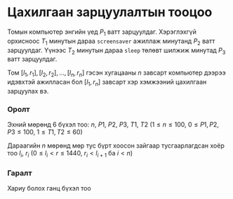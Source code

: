Цахилгаан зарцуулалтын тооцоо
=============================

Томын компьютер энгийн үед $P_1$ ватт зарцуулдаг. Хэрэглэхгүй орхисноос $T_1$
минутын дараа `screensaver` ажиллаж минутанд $P_2$ ватт зарцуулдаг. Үүнээс $T_2$
минутын дараа `sleep` төлөвт шилжиж минутад $P_3$ ватт зарцуулдаг.

Том $[l_1, r_1], [l_2, r_2], ... , [l_n, r_n]$ гэсэн хугацааны $n$ завсарт
компьютер дээрээ идэвхтэй ажилласан бол $[l_1, r_n]$ завсарт хэр хэмжээний
цахилгаан зарцуулах вэ.


### Оролт
Эхний мөрөнд 6 бүхэл тоо: $n$, $P1$, $P2$, $P3$, $T1$, $T2$
($1 ≤ n ≤ 100$, $0 ≤ P1, P2, P3 ≤ 100$, $1 ≤ T1, T2 ≤ 60$)

Дараагийн $n$ мөрөнд мөр тус бүрт хоосон зайгаар тусгаарлагдсан хоёр тоо $l_i$, $r_i$
($0 ≤ l_i < r ≤ 1440$, $r_i < l_{i+1}$ ба $i < n$)


### Гаралт
Хариу болох ганц бүхэл тоо
